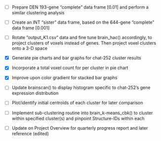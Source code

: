 - [ ] Prepare DEN 193-gene “complete” data frame [0.01] and perform a similar clustering analysis

- [ ] Create an INT “sister” data frame, based on the 644-gene “complete” data frame [0.001]

- [ ] Rotate ”output_K1.csv” data and fine tune brain_hac() accordingly, to project clusters of voxels instead of genes. Then project voxel clusters onto a 3-D space

- [x] Generate pie charts and bar graphs for chat-252 cluster results

- [x] Incorporate a total voxel count for per cluster in pie chart

- [x] Improve upon color gradient for stacked bar graphs

- [ ] Update brainscan() to display histogram specific to chat-252’s gene expression distribution

- [ ] Plot/identify initial centroids of each cluster for later comparison

- [ ] Implement sub-clustering routine into brain_k-means_cbk() to cluster within specified cluster(s) and pinpoint Structure-IDs within each

- [ ] Update on Project Overview for quarterly progress report and later reference (edited) 
